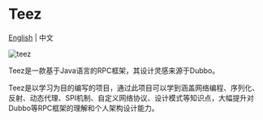# Teez

[English](README.md) | 中文

![teez](https://github.com/user-attachments/assets/71165e07-25e2-4304-9235-1ae151c77cf7)


Teez是一款基于Java语言的RPC框架，其设计灵感来源于Dubbo。  


Teez是以学习为目的编写的项目，通过此项目可以学到涵盖网络编程、序列化、反射、动态代理、SPI机制、自定义网络协议、设计模式等知识点，大幅提升对Dubbo等RPC框架的理解和个人架构设计能力。
